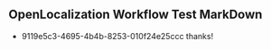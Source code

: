 ## OpenLocalization Workflow Test MarkDown
* 9119e5c3-4695-4b4b-8253-010f24e25ccc thanks!

<!--HONumber=Aug16_HO1-->


